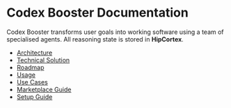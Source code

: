 # Codex Booster Documentation

Codex Booster transforms user goals into working software using a team of
specialised agents.  All reasoning state is stored in **HipCortex**.

- [Architecture](architecture.md)
- [Technical Solution](solution.md)
- [Roadmap](roadmap.md)
- [Usage](usage.md)
- [Use Cases](use_cases.md)
- [Marketplace Guide](marketplace.md)
- [Setup Guide](setup-guide.md)

